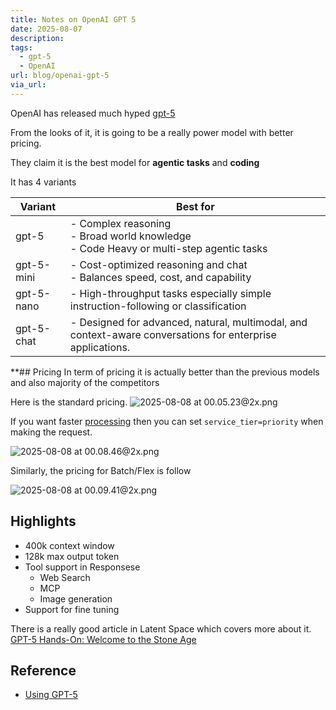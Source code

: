 ```yaml
---
title: Notes on OpenAI GPT 5
date: 2025-08-07
description: 
tags:
  - gpt-5
  - OpenAI
url: blog/openai-gpt-5
via_url:
---
```

OpenAI has released much hyped [gpt-5](https://openai.com/index/introducing-gpt-5-for-developers/)

From the looks of it, it is going to be a really power model with better pricing.

They claim it is the best model for **agentic tasks** and **coding**

It has 4 variants

| Variant    | Best for                                                                                                   |
| ---------- | ---------------------------------------------------------------------------------------------------------- |
| gpt-5      | - Complex reasoning<br>- Broad world knowledge <br>- Code Heavy or multi-step agentic tasks                |
| gpt-5-mini | - Cost-optimized reasoning and chat<br>- Balances speed, cost, and capability                              |
| gpt-5-nano | - High-throughput tasks especially simple instruction-following or classification                          |
| gpt-5-chat | - Designed for advanced, natural, multimodal, and context-aware conversations for enterprise applications. |

**## Pricing
In term of pricing it is actually better than the previous models and also majority of the competitors

Here is the standard pricing.
![2025-08-08 at 00.05.23@2x.png](https://images.nesin.io/qblog/AIEngineerGuide/images/2025-08/2025-08-08-at-00.05.23-at-2x.png)

If you want faster [processing](https://platform.openai.com/docs/guides/priority-processing) then you can set `service_tier=priority` when making the request.

![2025-08-08 at 00.08.46@2x.png](https://images.nesin.io/qblog/AIEngineerGuide/images/2025-08/2025-08-08-at-00.08.46-at-2x.png)

Similarly, the pricing for Batch/Flex is follow

![2025-08-08 at 00.09.41@2x.png](https://images.nesin.io/qblog/AIEngineerGuide/images/2025-08/2025-08-08-at-00.09.41-at-2x.png)

## Highlights
- 400k context window
- 128k max output token
- Tool support in Responsese
	- Web Search
	- MCP
	- Image generation
- Support for fine tuning


There is a really good article in Latent Space which covers more about it.
[GPT-5 Hands-On: Welcome to the Stone Age](https://www.latent.space/p/gpt-5-review)

## Reference
- [Using GPT-5](https://platform.openai.com/docs/guides/latest-model)